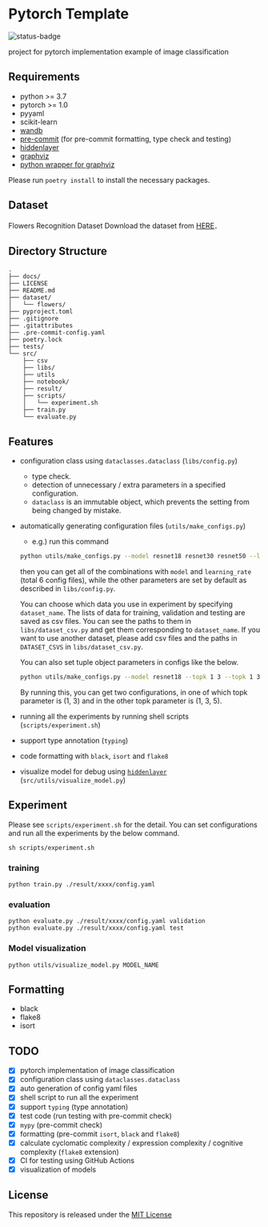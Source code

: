 # Pytorch Template

![status-badge](https://github.com/yiskw713/pytorch_template/workflows/mypy_pytest/badge.svg)

project for pytorch implementation example of image classification

## Requirements

* python >= 3.7
* pytorch >= 1.0
* pyyaml
* scikit-learn
* [wandb](https://wandb.ai/)
* [pre-commit](https://pre-commit.com/) (for pre-commit formatting, type check and testing)
* [hiddenlayer](https://github.com/waleedka/hiddenlayer)
* [graphviz](https://graphviz.gitlab.io/download/)
* [python wrapper for graphviz](https://github.com/xflr6/graphviz)

Please run `poetry install` to install the necessary packages.

## Dataset

Flowers Recognition Dataset
Download the dataset from [HERE](https://www.kaggle.com/alxmamaev/flowers-recognition/download)．

## Directory Structure

```Directory Structure
.
├── docs/
├── LICENSE
├── README.md
├── dataset/
│   └── flowers/
├── pyproject.toml
├── .gitignore
├── .gitattributes
├── .pre-commit-config.yaml
├── poetry.lock
├── tests/
└── src/
    ├── csv
    ├── libs/
    ├── utils
    ├── notebook/
    ├── result/
    ├── scripts/
    │   └── experiment.sh
    ├── train.py
    └── evaluate.py
```

## Features

* configuration class using `dataclasses.dataclass` (`libs/config.py`)
  * type check.
  * detection of unnecessary / extra parameters in a specified configuration.
  * `dataclass` is an immutable object,
  which prevents the setting from being changed by mistake.
* automatically generating configuration files (`utils/make_configs.py`)
  * e.g.) run this command

  ```bash
  python utils/make_configs.py --model resnet18 resnet30 resnet50 --learning_rate 0.001 0.0001 --dataset_name flower
  ```

  then you can get all of the combinations with `model` and `learning_rate` (total 6 config files),
  while the other parameters are set by default as described in `libs/config.py`.

  You can choose which data you use in experiment by specifying `dataset_name`.
  The lists of data for training, validation and testing are saved as csv files.
  You can see the paths to them in `libs/dataset_csv.py` and get them corresponding to `dataset_name`.
  If you want to use another dataset, please add csv files and the paths in `DATASET_CSVS` in `libs/dataset_csv.py`.

  You can also set tuple object parameters in configs like the below.

  ```bash
  python utils/make_configs.py --model resnet18 --topk 1 3 --topk 1 3 5
  ```

  By running this, you can get two configurations,
  in one of which topk parameter is (1, 3)
  and in the other topk parameter is (1, 3, 5).
* running all the experiments by running shell scripts (`scripts/experiment.sh`)
* support type annotation (`typing`)
* code formatting with `black`, `isort` and `flake8`
* visualize model for debug using [`hiddenlayer`](https://github.com/waleedka/hiddenlayer) (`src/utils/visualize_model.py`)

## Experiment

Please see `scripts/experiment.sh` for the detail.
You can set configurations and run all the experiments by the below command.

```shell
sh scripts/experiment.sh
```

### training

```shell
python train.py ./result/xxxx/config.yaml
```

### evaluation

```shell
python evaluate.py ./result/xxxx/config.yaml validation
python evaluate.py ./result/xxxx/config.yaml test
```

### Model visualization

```shell
python utils/visualize_model.py MODEL_NAME
```

## Formatting

* black
* flake8
* isort

## TODO

* [x] pytorch implementation of image classification
* [x] configuration class using `dataclasses.dataclass`
* [x] auto generation of config yaml files
* [x] shell script to run all the experiment
* [x] support `typing` (type annotation)
* [x] test code (run testing with pre-commit check)
* [x] `mypy` (pre-commit check)
* [x] formatting (pre-commit `isort`, `black` and `flake8`)
* [x] calculate cyclomatic complexity / expression complexity / cognitive complexity (`flake8` extension)
* [x] CI for testing using GitHub Actions
* [x] visualization of models

## License

This repository is released under the [MIT License](./LICENSE)
